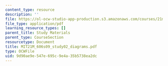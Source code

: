 ```yaml
---
content_type: resource
description: ''
file: https://ol-ocw-studio-app-production.s3.amazonaws.com/courses/21m-606-introduction-to-stagecraft-spring-2009/9d90ae9e547e695c9e4a35b5738ea2dc_MIT21M_606s09_study02_diagrams.pdf
file_type: application/pdf
learning_resource_types: []
parent_title: Study Materials
parent_type: CourseSection
resourcetype: Document
title: MIT21M_606s09_study02_diagrams.pdf
type: OCWFile
uid: 9d90ae9e-547e-695c-9e4a-35b5738ea2dc
---
```


